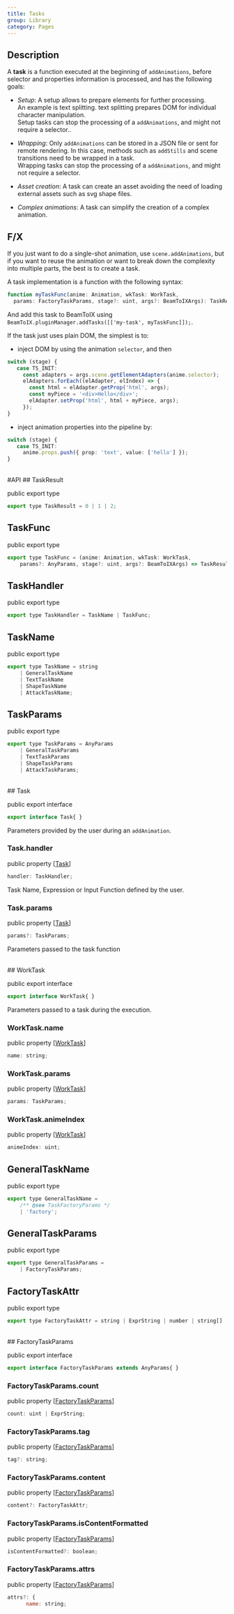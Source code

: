 ```yaml
---
title: Tasks
group: Library
category: Pages
---
```

## Description
  
A **task** is a function executed at the beginning of `addAnimations`,
before selector and properties information is processed,
and has the following goals:  
  
- *Setup*: A setup allows to prepare elements for further processing.  
    An example is text splitting. text splitting prepares DOM for individual
    character manipulation.  
    Setup tasks can stop the processing of a `addAnimations`, and might not
    require a selector..  
  
- *Wrapping*: Only `addAnimations` can be stored in a JSON file or sent
    for remote rendering. In this case, methods such as `addStills` and scene transitions
    need to be wrapped in a task.  
    Wrapping tasks can stop the processing of a `addAnimations`, and might not
    require a selector.  
  
- *Asset creation*: A task can create an asset avoiding the need of loading external
    assets such as svg shape files.  
  
- *Complex animations*: A task can simplify the creation of a complex animation.  
  
## F/X
  
If you just want to do a single-shot animation, use `scene.addAnimations`,
but if you want to reuse the animation or want to break down the complexity
into multiple parts, the best is to create a task.  
  
A task implementation is a function with the following syntax:  
```typescript
function myTaskFunc(anime: Animation, wkTask: WorkTask,
  params: FactoryTaskParams, stage?: uint, args?: BeamToIXArgs): TaskResult;
```  
And add this task to BeamToIX using `BeamToIX.pluginManager.addTasks([['my-task', myTaskFunc]]);`.  
  
If the task just uses plain DOM, the simplest is to:  
- inject DOM by using the animation `selector`, and then
```typescript
switch (stage) {
   case TS_INIT:  
     const adapters = args.scene.getElementAdapters(anime.selector);
     elAdapters.forEach((elAdapter, elIndex) => {
       const html = elAdapter.getProp('html', args);
       const myPiece = '<div>Hello</div>';
       elAdapter.setProp('html', html + myPiece, args);
     });
}
```  
  
- inject animation properties into the pipeline by:  
```typescript
switch (stage) {
   case TS_INIT:  
     anime.props.push({ prop: 'text', value: ['hello'] });
}
```  
  
<div class=api-header>&nbsp;</div>
#API
## TaskResult

<span class="code-badge badge-public">public</span> <span class="code-badge badge-export">export</span> <span class="code-badge badge-type">type</span>    
```js
export type TaskResult = 0 | 1 | 2;
```

## TaskFunc

<span class="code-badge badge-public">public</span> <span class="code-badge badge-export">export</span> <span class="code-badge badge-type">type</span>    
```js
export type TaskFunc = (anime: Animation, wkTask: WorkTask,
    params?: AnyParams, stage?: uint, args?: BeamToIXArgs) => TaskResult;
```

## TaskHandler

<span class="code-badge badge-public">public</span> <span class="code-badge badge-export">export</span> <span class="code-badge badge-type">type</span>    
```js
export type TaskHandler = TaskName | TaskFunc;
```

## TaskName

<span class="code-badge badge-public">public</span> <span class="code-badge badge-export">export</span> <span class="code-badge badge-type">type</span>    
```js
export type TaskName = string
    | GeneralTaskName
    | TextTaskName
    | ShapeTaskName
    | AttackTaskName;
```

## TaskParams

<span class="code-badge badge-public">public</span> <span class="code-badge badge-export">export</span> <span class="code-badge badge-type">type</span>    
```js
export type TaskParams = AnyParams
    | GeneralTaskParams
    | TextTaskParams
    | ShapeTaskParams
    | AttackTaskParams;
```

<div class=class-interface-header>&nbsp;</div>
## Task

<span class="code-badge badge-public">public</span> <span class="code-badge badge-export">export</span> <span class="code-badge badge-interface">interface</span>    
```js
export interface Task{ }
```


Parameters provided by the user during an `addAnimation`.

### Task.handler

<span class="code-badge badge-public">public</span> <span class="code-badge badge-property">property</span>  [[Task](tasks.md#task)]  
```js
handler: TaskHandler;
```

Task Name, Expression or Input Function defined by the user.
### Task.params

<span class="code-badge badge-public">public</span> <span class="code-badge badge-property">property</span>  [[Task](tasks.md#task)]  
```js
params?: TaskParams;
```

Parameters passed to the task function
<div class=class-interface-header>&nbsp;</div>
## WorkTask

<span class="code-badge badge-public">public</span> <span class="code-badge badge-export">export</span> <span class="code-badge badge-interface">interface</span>    
```js
export interface WorkTask{ }
```


Parameters passed to a task during the execution.

### WorkTask.name

<span class="code-badge badge-public">public</span> <span class="code-badge badge-property">property</span>  [[WorkTask](tasks.md#worktask)]  
```js
name: string;
```

### WorkTask.params

<span class="code-badge badge-public">public</span> <span class="code-badge badge-property">property</span>  [[WorkTask](tasks.md#worktask)]  
```js
params: TaskParams;
```

### WorkTask.animeIndex

<span class="code-badge badge-public">public</span> <span class="code-badge badge-property">property</span>  [[WorkTask](tasks.md#worktask)]  
```js
animeIndex: uint;
```

## GeneralTaskName

<span class="code-badge badge-public">public</span> <span class="code-badge badge-export">export</span> <span class="code-badge badge-type">type</span>    
```js
export type GeneralTaskName =
    /** @see TaskFactoryParams */
    | 'factory';
```

## GeneralTaskParams

<span class="code-badge badge-public">public</span> <span class="code-badge badge-export">export</span> <span class="code-badge badge-type">type</span>    
```js
export type GeneralTaskParams =
    | FactoryTaskParams;
```

## FactoryTaskAttr

<span class="code-badge badge-public">public</span> <span class="code-badge badge-export">export</span> <span class="code-badge badge-type">type</span>    
```js
export type FactoryTaskAttr = string | ExprString | number | string[] | number[];
```

<div class=class-interface-header>&nbsp;</div>
## FactoryTaskParams

<span class="code-badge badge-public">public</span> <span class="code-badge badge-export">export</span> <span class="code-badge badge-interface">interface</span>    
```js
export interface FactoryTaskParams extends AnyParams{ }
```

### FactoryTaskParams.count

<span class="code-badge badge-public">public</span> <span class="code-badge badge-property">property</span>  [[FactoryTaskParams](tasks.md#factorytaskparams)]  
```js
count: uint | ExprString;
```

### FactoryTaskParams.tag

<span class="code-badge badge-public">public</span> <span class="code-badge badge-property">property</span>  [[FactoryTaskParams](tasks.md#factorytaskparams)]  
```js
tag?: string;
```

### FactoryTaskParams.content

<span class="code-badge badge-public">public</span> <span class="code-badge badge-property">property</span>  [[FactoryTaskParams](tasks.md#factorytaskparams)]  
```js
content?: FactoryTaskAttr;
```

### FactoryTaskParams.isContentFormatted

<span class="code-badge badge-public">public</span> <span class="code-badge badge-property">property</span>  [[FactoryTaskParams](tasks.md#factorytaskparams)]  
```js
isContentFormatted?: boolean;
```

### FactoryTaskParams.attrs

<span class="code-badge badge-public">public</span> <span class="code-badge badge-property">property</span>  [[FactoryTaskParams](tasks.md#factorytaskparams)]  
```js
attrs?: {
      name: string;
```
